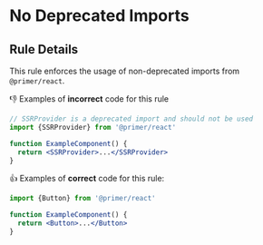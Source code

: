 # No Deprecated Imports

## Rule Details

This rule enforces the usage of non-deprecated imports from `@primer/react`.

👎 Examples of **incorrect** code for this rule

```jsx
// SSRProvider is a deprecated import and should not be used
import {SSRProvider} from '@primer/react'

function ExampleComponent() {
  return <SSRProvider>...</SSRProvider>
}
```

👍 Examples of **correct** code for this rule:

```jsx
import {Button} from '@primer/react'

function ExampleComponent() {
  return <Button>...</Button>
}
```
